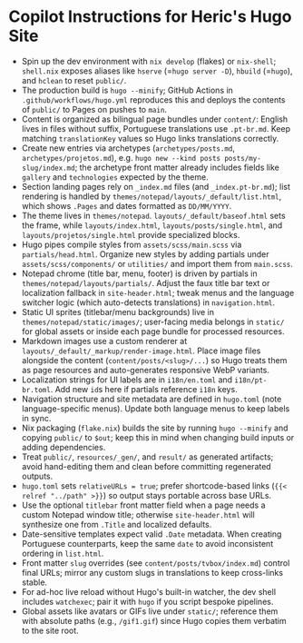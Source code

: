 # Copilot Instructions for Heric's Hugo Site
- Spin up the dev environment with `nix develop` (flakes) or `nix-shell`; `shell.nix` exposes aliases like `hserve` (=`hugo server -D`), `hbuild` (=`hugo`), and `hclean` to reset `public/`.
- The production build is `hugo --minify`; GitHub Actions in `.github/workflows/hugo.yml` reproduces this and deploys the contents of `public/` to Pages on pushes to `main`.
- Content is organized as bilingual page bundles under `content/`: English lives in files without suffix, Portuguese translations use `.pt-br.md`. Keep matching `translationKey` values so Hugo links translations correctly.
- Create new entries via archetypes (`archetypes/posts.md`, `archetypes/projetos.md`), e.g. `hugo new --kind posts posts/my-slug/index.md`; the archetype front matter already includes fields like `gallery` and `technologies` expected by the theme.
- Section landing pages rely on `_index.md` files (and `_index.pt-br.md`); list rendering is handled by `themes/notepad/layouts/_default/list.html`, which shows `.Pages` and dates formatted as `DD/MM/YYYY`.
- The theme lives in `themes/notepad`. `layouts/_default/baseof.html` sets the frame, while `layouts/index.html`, `layouts/posts/single.html`, and `layouts/projetos/single.html` provide specialized blocks.
- Hugo pipes compile styles from `assets/scss/main.scss` via `partials/head.html`. Organize new styles by adding partials under `assets/scss/components/` or `utilities/` and import them from `main.scss`.
- Notepad chrome (title bar, menu, footer) is driven by partials in `themes/notepad/layouts/partials/`. Adjust the faux title bar text or localization fallback in `site-header.html`; tweak menus and the language switcher logic (which auto-detects translations) in `navigation.html`.
- Static UI sprites (titlebar/menu backgrounds) live in `themes/notepad/static/images/`; user-facing media belongs in `static/` for global assets or inside each page bundle for processed resources.
- Markdown images use a custom renderer at `layouts/_default/_markup/render-image.html`. Place image files alongside the content (`content/posts/<slug>/...`) so Hugo treats them as page resources and auto-generates responsive WebP variants.
- Localization strings for UI labels are in `i18n/en.toml` and `i18n/pt-br.toml`. Add new `id`s here if partials reference `i18n` keys.
- Navigation structure and site metadata are defined in `hugo.toml` (note language-specific menus). Update both language menus to keep labels in sync.
- Nix packaging (`flake.nix`) builds the site by running `hugo --minify` and copying `public/` to `$out`; keep this in mind when changing build inputs or adding dependencies.
- Treat `public/`, `resources/_gen/`, and `result/` as generated artifacts; avoid hand-editing them and clean before committing regenerated outputs.
- `hugo.toml` sets `relativeURLs = true`; prefer shortcode-based links (`{{< relref "../path" >}}`) so output stays portable across base URLs.
- Use the optional `titlebar` front matter field when a page needs a custom Notepad window title; otherwise `site-header.html` will synthesize one from `.Title` and localized defaults.
- Date-sensitive templates expect valid `.Date` metadata. When creating Portuguese counterparts, keep the same `date` to avoid inconsistent ordering in `list.html`.
- Front matter `slug` overrides (see `content/posts/tvbox/index.md`) control final URLs; mirror any custom slugs in translations to keep cross-links stable.
- For ad-hoc live reload without Hugo's built-in watcher, the dev shell includes `watchexec`; pair it with `hugo` if you script bespoke pipelines.
- Global assets like avatars or GIFs live under `static/`; reference them with absolute paths (e.g., `/gif1.gif`) since Hugo copies them verbatim to the site root.